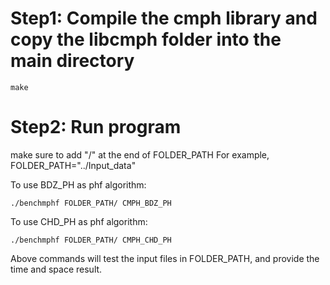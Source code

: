 
# Step1: Compile the cmph library and copy the libcmph folder into the main directory

```export LD_LIBRARY_PATH=$LD_LIBRARY_PATH:$PWD/libcmph/lib
make
```
# Step2: Run program
make sure to add "/" at the end of FOLDER_PATH
For example, FOLDER_PATH="../Input_data"

To use BDZ_PH as phf algorithm:

`./benchmphf FOLDER_PATH/ CMPH_BDZ_PH`

To use CHD_PH as phf algorithm:

`./benchmphf FOLDER_PATH/ CMPH_CHD_PH`

Above commands will test the input files in FOLDER_PATH, and provide the time and space result.

